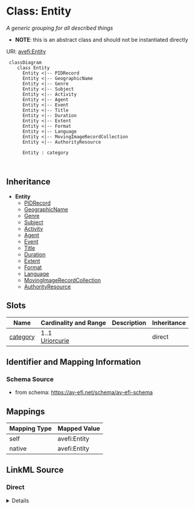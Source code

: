 

# Class: Entity


_A generic grouping for all described things_




* __NOTE__: this is an abstract class and should not be instantiated directly


URI: [avefi:Entity](https://av-efi.net/schema/av-efi-schema/Entity)




```mermaid
 classDiagram
    class Entity
      Entity <|-- PIDRecord
      Entity <|-- GeographicName
      Entity <|-- Genre
      Entity <|-- Subject
      Entity <|-- Activity
      Entity <|-- Agent
      Entity <|-- Event
      Entity <|-- Title
      Entity <|-- Duration
      Entity <|-- Extent
      Entity <|-- Format
      Entity <|-- Language
      Entity <|-- MovingImageRecordCollection
      Entity <|-- AuthorityResource
      
      Entity : category
        
      
```





## Inheritance
* **Entity**
    * [PIDRecord](PIDRecord.md)
    * [GeographicName](GeographicName.md)
    * [Genre](Genre.md)
    * [Subject](Subject.md)
    * [Activity](Activity.md)
    * [Agent](Agent.md)
    * [Event](Event.md)
    * [Title](Title.md)
    * [Duration](Duration.md)
    * [Extent](Extent.md)
    * [Format](Format.md)
    * [Language](Language.md)
    * [MovingImageRecordCollection](MovingImageRecordCollection.md)
    * [AuthorityResource](AuthorityResource.md)



## Slots

| Name | Cardinality and Range | Description | Inheritance |
| ---  | --- | --- | --- |
| [category](category.md) | 1..1 <br/> [Uriorcurie](Uriorcurie.md) |  | direct |









## Identifier and Mapping Information







### Schema Source


* from schema: https://av-efi.net/schema/av-efi-schema





## Mappings

| Mapping Type | Mapped Value |
| ---  | ---  |
| self | avefi:Entity |
| native | avefi:Entity |





## LinkML Source

<!-- TODO: investigate https://stackoverflow.com/questions/37606292/how-to-create-tabbed-code-blocks-in-mkdocs-or-sphinx -->

### Direct

<details>
```yaml
name: Entity
description: A generic grouping for all described things
from_schema: https://av-efi.net/schema/av-efi-schema
abstract: true
slots:
- category

```
</details>

### Induced

<details>
```yaml
name: Entity
description: A generic grouping for all described things
from_schema: https://av-efi.net/schema/av-efi-schema
abstract: true
attributes:
  category:
    name: category
    from_schema: https://av-efi.net/schema/av-efi-schema
    rank: 1000
    slot_uri: rdf:type
    designates_type: true
    alias: category
    owner: Entity
    domain_of:
    - Entity
    range: uriorcurie
    required: true

```
</details>